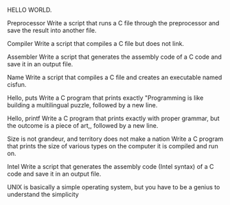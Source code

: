 HELLO WORLD.

Preprocessor Write a script that runs a C file through the preprocessor and save the result into another file.

Compiler Write a script that compiles a C file but does not link.

Assembler Write a script that generates the assembly code of a C code and save it in an output file.

Name Write a script that compiles a C file and creates an executable named cisfun.

Hello, puts Write a C program that prints exactly "Programming is like building a multilingual puzzle, followed by a new line.

Hello, printf Write a C program that prints exactly with proper grammar, but the outcome is a piece of art,, followed by a new line.

Size is not grandeur, and territory does not make a nation Write a C program that prints the size of various types on the computer it is compiled and run on.

Intel Write a script that generates the assembly code (Intel syntax) of a C code and save it in an output file.

UNIX is basically a simple operating system, but you have to be a genius to understand the simplicity


